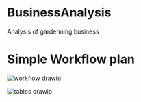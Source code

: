 # BusinessAnalysis
Analysis of gardenning business 

# Simple Workflow plan
![workflow drawio](https://github.com/AyalSwaid/BusinessAnalysis/assets/57876635/3fd0c776-1b02-4375-a050-cd2549c22228)

![tables drawio](https://github.com/AyalSwaid/BusinessAnalysis/assets/57876635/b744e227-4d6d-4bba-b66c-b50d2d04764a)
